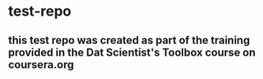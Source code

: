 # test-repo
## this test repo was created as part of the training provided in the Dat Scientist's Toolbox course on coursera.org
